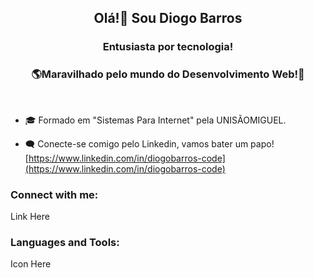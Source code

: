 <h2 align="center">Olá!👋 Sou Diogo Barros</h1>
<h3 align="center">Entusiasta por tecnologia!</h3>
<h3 align="center">🌎Maravilhado pelo mundo do Desenvolvimento Web!🚀</h3>

<br>

- 🎓 Formado em "Sistemas Para Internet" pela UNISÃOMIGUEL.

- 🗨️ Conecte-se comigo pelo Linkedin, vamos bater um papo! [https://www.linkedin.com/in/diogobarros-code](https://www.linkedin.com/in/diogobarros-code)


<h3 align="left">Connect with me:</h3>
<p>Link Here</p>

<h3 align="left">Languages and Tools:</h3>
<p>Icon Here</p>